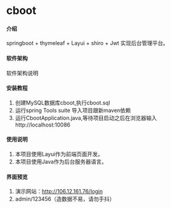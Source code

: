 # cboot

#### 介绍
springboot + thymeleaf + Layui + shiro + Jwt 实现后台管理平台。

#### 软件架构
软件架构说明


#### 安装教程

1.  创建MySQL数据库cboot,执行cboot.sql
2.  运行spring Tools suite 导入项目跟新maven依赖
3.  运行CbootApplication.java,等待项目启动之后在浏览器输入http://localhost:10086

#### 使用说明

1.  本项目使用Layui作为前端页面开发。
2.  本项目使用Java作为后台服务器语言。

#### 界面预览

1.  演示网站：http://106.12.161.76/login
2.  admin/123456（造数据不易，请勿手抖）
   

